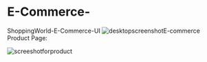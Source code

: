 # E-Commerce-
ShoppingWorld-E-Commerce-UI
![desktopscreenshotE-commerce](https://github.com/user-attachments/assets/79ab25b9-036e-4ff5-ab4c-9dc984dd2fc8)
Product Page:

![screeshotforproduct](https://github.com/user-attachments/assets/1e72d0a3-ad2c-4352-9432-c940efd308a3)
